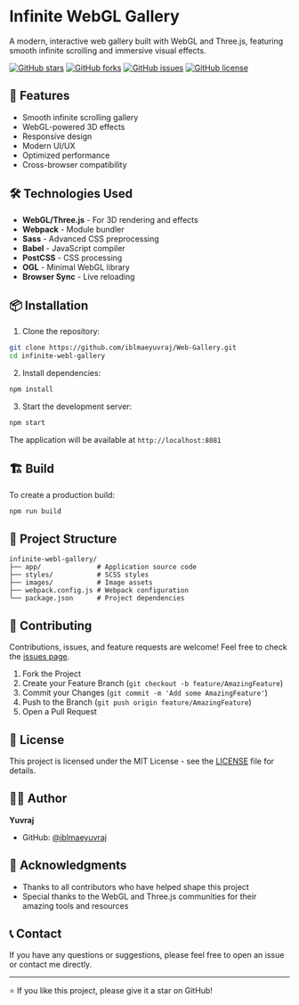 # Infinite WebGL Gallery

A modern, interactive web gallery built with WebGL and Three.js, featuring smooth infinite scrolling and immersive visual effects.

[![GitHub stars](https://img.shields.io/github/stars/iblmaeyuvraj/Web-Gallery?style=social)](https://github.com/iblmaeyuvraj/Web-Gallery/stargazers)
[![GitHub forks](https://img.shields.io/github/forks/iblmaeyuvraj/Web-Gallery?style=social)](https://github.com/iblmaeyuvraj/Web-Gallery/network/members)
[![GitHub issues](https://img.shields.io/github/issues/iblmaeyuvraj/Web-Gallery)](https://github.com/iblmaeyuvraj/Web-Gallery/issues)
[![GitHub license](https://img.shields.io/github/license/iblmaeyuvraj/Web-Gallery)](https://github.com/iblmaeyuvraj/Web-Gallery/blob/main/LICENSE)

## 🚀 Features

- Smooth infinite scrolling gallery
- WebGL-powered 3D effects
- Responsive design
- Modern UI/UX
- Optimized performance
- Cross-browser compatibility

## 🛠️ Technologies Used

- **WebGL/Three.js** - For 3D rendering and effects
- **Webpack** - Module bundler
- **Sass** - Advanced CSS preprocessing
- **Babel** - JavaScript compiler
- **PostCSS** - CSS processing
- **OGL** - Minimal WebGL library
- **Browser Sync** - Live reloading

## 📦 Installation

1. Clone the repository:
```bash
git clone https://github.com/iblmaeyuvraj/Web-Gallery.git
cd infinite-webl-gallery
```

2. Install dependencies:
```bash
npm install
```

3. Start the development server:
```bash
npm start
```

The application will be available at `http://localhost:8081`

## 🏗️ Build

To create a production build:

```bash
npm run build
```

## 🎨 Project Structure

```
infinite-webl-gallery/
├── app/              # Application source code
├── styles/           # SCSS styles
├── images/           # Image assets
├── webpack.config.js # Webpack configuration
└── package.json      # Project dependencies
```

## 🤝 Contributing

Contributions, issues, and feature requests are welcome! Feel free to check the [issues page](https://github.com/iblmaeyuvraj/Web-Gallery/issues).

1. Fork the Project
2. Create your Feature Branch (`git checkout -b feature/AmazingFeature`)
3. Commit your Changes (`git commit -m 'Add some AmazingFeature'`)
4. Push to the Branch (`git push origin feature/AmazingFeature`)
5. Open a Pull Request

## 📝 License

This project is licensed under the MIT License - see the [LICENSE](LICENSE) file for details.

## 👨‍💻 Author

**Yuvraj**
- GitHub: [@iblmaeyuvraj](https://github.com/iblmaeyuvraj)

## 🙏 Acknowledgments

- Thanks to all contributors who have helped shape this project
- Special thanks to the WebGL and Three.js communities for their amazing tools and resources

## 📞 Contact

If you have any questions or suggestions, please feel free to open an issue or contact me directly.

---

⭐️ If you like this project, please give it a star on GitHub!
